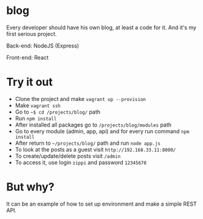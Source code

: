 blog
===========

Every developer should have his own blog, at least a code for it.
And it's my first serious project.

Back-end: NodeJS (Express)

Front-end: React

Try it out
==========

* Clone the project and make `vagrant up --provision`
* Make `vagrant ssh`
* Go to `~$ cd /projects/blog/` path
* Run `npm install`
* After installed all packages go to `/projects/blog/modules` path
* Go to every module (admin, app, api) and for every run command `npm install`
* After return to `~/projects/blog/` path and run `node app.js`
* To look at the posts as a guest visit `http://192.168.33.11:8000/`
* To create/update/delete posts visit `/admin`
* To access it, use login `zippi` and password `12345678`

But why?
========

It can be an example of how to set up environment and make a simple
REST API.
